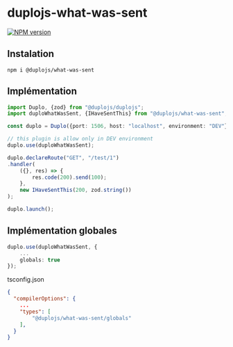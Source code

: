 # duplojs-what-was-sent
[![NPM version](https://img.shields.io/npm/v/@duplojs/what-was-sent)](https://www.npmjs.com/package/@duplojs/what-was-sent)

## Instalation
```
npm i @duplojs/what-was-sent
```

## Implémentation
```ts
import Duplo, {zod} from "@duplojs/duplojs";
import duploWhatWasSent, {IHaveSentThis} from "@duplojs/what-was-sent";

const duplo = Duplo({port: 1506, host: "localhost", environment: "DEV"});

// this plugin is allow only in DEV environment
duplo.use(duploWhatWasSent);

duplo.declareRoute("GET", "/test/1")
.handler(
    ({}, res) => {
        res.code(200).send(100);
    },
    new IHaveSentThis(200, zod.string()) 
);

duplo.launch();
```

## Implémentation globales

```ts
duplo.use(duploWhatWasSent, {
    ...
    globals: true
});
```

tsconfig.json
```json
{
  "compilerOptions": {
    ...
    "types": [
        "@duplojs/what-was-sent/globals"
    ],
  }
}
```